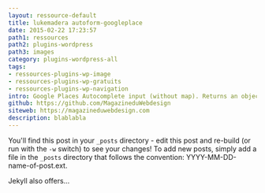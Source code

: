 ```yaml
---
layout: ressource-default
title: lukemadera autoform-googleplace
date: 2015-02-22 17:23:57
path1: ressources
path2: plugins-wordpress
path3: images
category: plugins-wordpress-all
tags:
- ressources-plugins-wp-image
- ressources-plugins-wp-gratuits
- ressources-plugins-wp-navigation
intro: Google Places Autocomplete input (without map). Returns an object with formatted address components
github: https://github.com/MagazineduWebdesign
siteweb: https://magazineduwebdesign.com
description: blablabla
---
```


You'll find this post in your `_posts` directory - edit this post and re-build (or run with the `-w` switch) to see your changes!
To add new posts, simply add a file in the `_posts` directory that follows the convention: YYYY-MM-DD-name-of-post.ext.

Jekyll also offers...